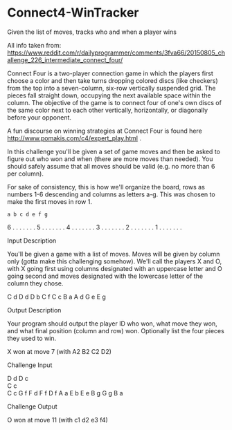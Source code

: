 # Connect4-WinTracker
Given the list of moves, tracks who and when a player wins

All info taken from: https://www.reddit.com/r/dailyprogrammer/comments/3fva66/20150805_challenge_226_intermediate_connect_four/

Connect Four is a two-player connection game in which the players first choose a color and then take turns dropping colored discs (like checkers) from the top into a seven-column, six-row vertically suspended grid. The pieces fall straight down, occupying the next available space within the column. The objective of the game is to connect four of one's own discs of the same color next to each other vertically, horizontally, or diagonally before your opponent.

A fun discourse on winning strategies at Connect Four is found here http://www.pomakis.com/c4/expert_play.html .

In this challenge you'll be given a set of game moves and then be asked to figure out who won and when (there are more moves than needed). You should safely assume that all moves should be valid (e.g. no more than 6 per column).

For sake of consistency, this is how we'll organize the board, rows as numbers 1-6 descending and columns as letters a-g. This was chosen to make the first moves in row 1.

    a b c d e f g
6   . . . . . . . 
5   . . . . . . . 
4   . . . . . . . 
3   . . . . . . . 
2   . . . . . . . 
1   . . . . . . . 

Input Description

You'll be given a game with a list of moves. Moves will be given by column only (gotta make this challenging somehow). We'll call the players X and O, with X going first using columns designated with an uppercase letter and O going second and moves designated with the lowercase letter of the column they chose.

C  d
D  d
D  b
C  f
C  c
B  a
A  d
G  e
E  g

Output Description

Your program should output the player ID who won, what move they won, and what final position (column and row) won. Optionally list the four pieces they used to win.

X won at move 7 (with A2 B2 C2 D2)

Challenge Input

D  d
D  c    
C  c    
C  c
G  f
F  d
F  f
D  f
A  a
E  b
E  e
B  g
G  g
B  a

Challenge Output

O won at move 11 (with c1 d2 e3 f4)
